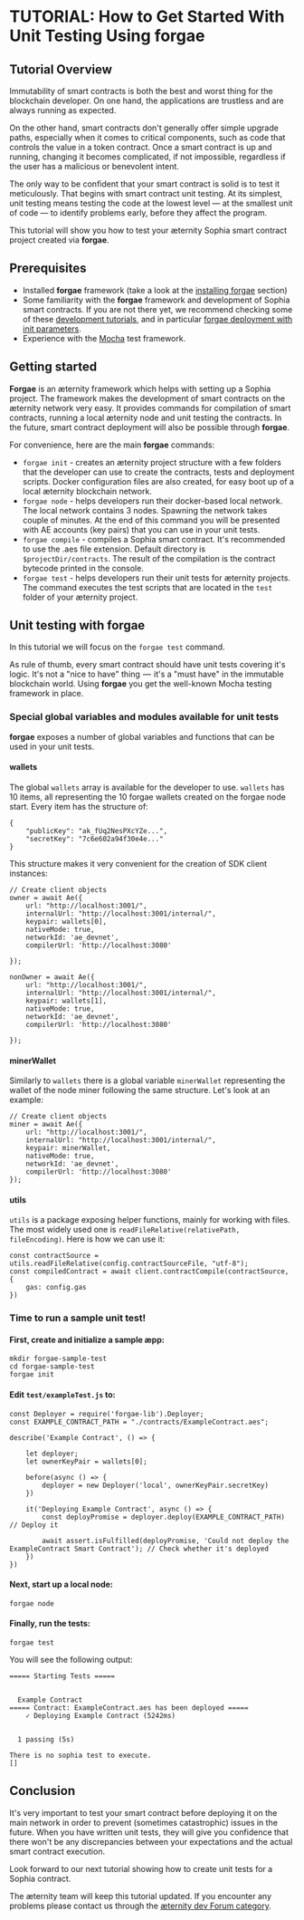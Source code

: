# TUTORIAL: How to Get Started With Unit Testing Using forgae
## Tutorial Overview
Immutability of smart contracts is both the best and worst thing for the blockchain developer. On one hand, the applications are trustless and are always running as expected. 

On the other hand, smart contracts don't generally offer simple upgrade paths, especially when it comes to critical components, such as code that controls the value in a token contract. Once a smart contract is up and running, changing it becomes complicated, if not impossible, regardless if the user has a malicious or benevolent intent.

The only way to be confident that your smart contract is solid is to test it meticulously. That begins with smart contract unit testing. At its simplest, unit testing means testing the code at the lowest level — at the smallest unit of code — to identify problems early, before they affect the program.

This tutorial will show you how to test your æternity Sophia smart contract project created via **forgae**.

## Prerequisites
- Installed **forgae** framework (take a look at the [installing forgae](https://dev.aepps.com/tutorials/smart-contract-deployment-in-forgae.html) section)
- Some familiarity with the **forgae** framework and development of Sophia smart contracts. If you are not there yet, we recommend checking some of these [development tutorials](https://dev.aepps.com/tutorials/README.html), and in particular [forgae deployment with init parameters](deploy-with-init-params.md).
- Experience with the [Mocha](https://mochajs.org/) test framework.

## Getting started

**Forgae** is an æternity framework which helps with setting up a Sophia project. The framework makes the development of smart contracts on the æternity network very easy. It provides commands for compilation of smart contracts, running a local æternity node and unit testing the contracts. In the future, smart contract deployment will also be possible through **forgae**.

For convenience, here are the main **forgae** commands:
- ```forgae init``` - creates an æternity project structure with a few folders that the developer can use to create the contracts, tests and deployment scripts. Docker configuration files are also created, for easy boot up of a local æternity blockchain network.
- ```forgae node``` - helps developers run their docker-based local network. The local network contains 3 nodes. Spawning the network takes couple of minutes. At the end of this command you will be presented with AE accounts (key pairs) that you can use in your unit tests.
- ```forgae compile``` - compiles a Sophia smart contract. It's recommended to use the .aes file extension. Default directory is `$projectDir/contracts`. The result of the compilation is the contract bytecode printed in the console.
- ```forgae test``` - helps developers run their unit tests for æternity projects. The command executes the test scripts that are located in the `test` folder of your æternity project.

## Unit testing with forgae

In this tutorial we will focus on the ```forgae test``` command.

As rule of thumb, every smart contract should have unit tests covering it's logic. It's not a "nice to have" thing  —  it's a "must have" in the immutable blockchain world. Using **forgae** you get the well-known Mocha testing framework in place.

### Special global variables and modules available for unit tests

**forgae** exposes a number of global variables and functions that can be used in your unit tests.

#### wallets
The global `wallets` array is available for the developer to use. `wallets` has 10 items, all representing the 10 forgae wallets created on the forgae node start. Every item has the structure of:
```
{
	"publicKey": "ak_fUq2NesPXcYZe...",
	"secretKey": "7c6e602a94f30e4e..."
}
```

This structure makes it very convenient for the creation of SDK client instances:
```
// Create client objects
owner = await Ae({
	url: "http://localhost:3001/",
	internalUrl: "http://localhost:3001/internal/",
	keypair: wallets[0],
	nativeMode: true,
	networkId: 'ae_devnet',
	compilerUrl: 'http://localhost:3080'

});

nonOwner = await Ae({
	url: "http://localhost:3001/",
	internalUrl: "http://localhost:3001/internal/",
	keypair: wallets[1],
	nativeMode: true,
	networkId: 'ae_devnet',
	compilerUrl: 'http://localhost:3080'

});
```
#### minerWallet
Similarly to ```wallets``` there is a global variable ```minerWallet``` representing the wallet of the node miner following the same structure. Let's look at an example:
```
// Create client objects
miner = await Ae({
	url: "http://localhost:3001/",
	internalUrl: "http://localhost:3001/internal/",
	keypair: minerWallet,
	nativeMode: true,
	networkId: 'ae_devnet',
	compilerUrl: 'http://localhost:3080'
});
```

#### utils
```utils``` is a package exposing helper functions, mainly for working with files. The most widely used one is ```readFileRelative(relativePath, fileEncoding)```. Here is how we can use it:

```
const contractSource = utils.readFileRelative(config.contractSourceFile, "utf-8");
const compiledContract = await client.contractCompile(contractSource, {
	gas: config.gas
})
```

### Time to run a sample unit test!

#### First, create and initialize a sample æpp:
```
mkdir forgae-sample-test
cd forgae-sample-test
forgae init
```

#### Edit `test/exampleTest.js` to:
```
const Deployer = require('forgae-lib').Deployer;
const EXAMPLE_CONTRACT_PATH = "./contracts/ExampleContract.aes";

describe('Example Contract', () => {

    let deployer;
    let ownerKeyPair = wallets[0];

    before(async () => {
        deployer = new Deployer('local', ownerKeyPair.secretKey)
    })

    it('Deploying Example Contract', async () => {
        const deployPromise = deployer.deploy(EXAMPLE_CONTRACT_PATH) // Deploy it

        await assert.isFulfilled(deployPromise, 'Could not deploy the ExampleContract Smart Contract'); // Check whether it's deployed
    })
})
```

#### Next, start up a local node:

```
forgae node
```

#### Finally, run the tests:

```
forgae test
```

You will see the following output:

```
===== Starting Tests =====


  Example Contract
===== Contract: ExampleContract.aes has been deployed =====
    ✓ Deploying Example Contract (5242ms)


  1 passing (5s)

There is no sophia test to execute.
[]
```


## Conclusion
It's very important to test your smart contract before deploying it on the main network in order to prevent (sometimes catastrophic) issues in the future. When you have written unit tests, they will give you confidence that there won't be any discrepancies between your expectations and the actual smart contract execution.

Look forward to our next tutorial showing how to create unit tests for a Sophia contract.

The æternity team will keep this tutorial updated. If you encounter any problems please contact us through the [æternity dev Forum category](https://forum.aeternity.com/c/development).
